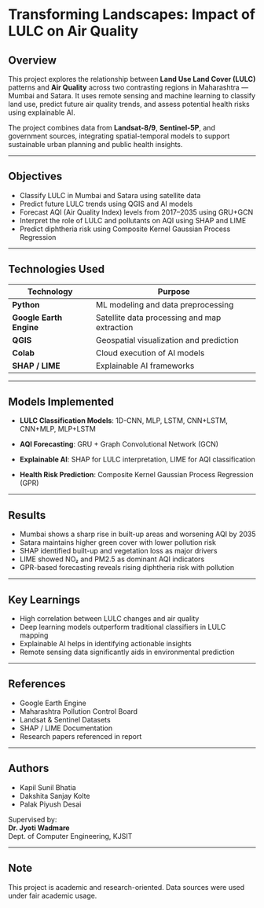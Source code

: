 # Transforming Landscapes: Impact of LULC on Air Quality

## Overview

This project explores the relationship between **Land Use Land Cover (LULC)** patterns and **Air Quality** across two contrasting regions in Maharashtra — Mumbai and Satara. It uses remote sensing and machine learning to classify land use, predict future air quality trends, and assess potential health risks using explainable AI.

The project combines data from **Landsat-8/9**, **Sentinel-5P**, and government sources, integrating spatial-temporal models to support sustainable urban planning and public health insights.

---

## Objectives

- Classify LULC in Mumbai and Satara using satellite data
- Predict future LULC trends using QGIS and AI models
- Forecast AQI (Air Quality Index) levels from 2017–2035 using GRU+GCN
- Interpret the role of LULC and pollutants on AQI using SHAP and LIME
- Predict diphtheria risk using Composite Kernel Gaussian Process Regression

---

## Technologies Used

| Technology              | Purpose                                      |
| ----------------------- | -------------------------------------------- |
| **Python**              | ML modeling and data preprocessing           |
| **Google Earth Engine** | Satellite data processing and map extraction |
| **QGIS**                | Geospatial visualization and prediction      |
| **Colab**               | Cloud execution of AI models                 |
| **SHAP / LIME**         | Explainable AI frameworks                    |

---

## Models Implemented

- **LULC Classification Models**: 1D-CNN, MLP, LSTM, CNN+LSTM, CNN+MLP, MLP+LSTM

- **AQI Forecasting**: GRU + Graph Convolutional Network (GCN)

- **Explainable AI**: SHAP for LULC interpretation, LIME for AQI classification

- **Health Risk Prediction**: Composite Kernel Gaussian Process Regression (GPR)

---

## Results

- Mumbai shows a sharp rise in built-up areas and worsening AQI by 2035
- Satara maintains higher green cover with lower pollution risk
- SHAP identified built-up and vegetation loss as major drivers
- LIME showed NO₂ and PM2.5 as dominant AQI indicators
- GPR-based forecasting reveals rising diphtheria risk with pollution

---

## Key Learnings

- High correlation between LULC changes and air quality
- Deep learning models outperform traditional classifiers in LULC mapping
- Explainable AI helps in identifying actionable insights
- Remote sensing data significantly aids in environmental prediction

---

## References

- Google Earth Engine
- Maharashtra Pollution Control Board
- Landsat & Sentinel Datasets
- SHAP / LIME Documentation
- Research papers referenced in report

---

## Authors

- Kapil Sunil Bhatia
- Dakshita Sanjay Kolte
- Palak Piyush Desai

Supervised by:  
**Dr. Jyoti Wadmare**  
Dept. of Computer Engineering, KJSIT

---

## Note

This project is academic and research-oriented. Data sources were used under fair academic usage.
